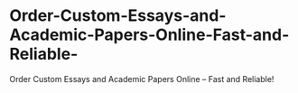 # Order-Custom-Essays-and-Academic-Papers-Online-Fast-and-Reliable-
Order Custom Essays and Academic Papers Online – Fast and Reliable!
